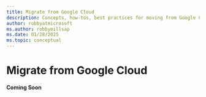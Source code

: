 ```yaml
---
title: Migrate from Google Cloud
description: Concepts, how-tos, best practices for moving from Google Cloud to Azure.
author: robbyatmicrosoft
ms.author: robbymillsap
ms.date: 01/28/2025  
ms.topic: conceptual
---
```


# Migrate from Google Cloud

**Coming Soon**